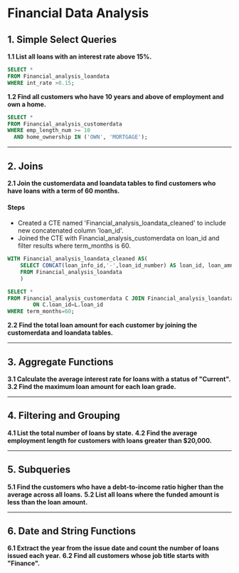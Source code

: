 
# Financial Data Analysis

## 1. Simple Select Queries

**1.1 List all loans with an interest rate above 15%.**

```sql
SELECT * 
FROM Financial_analysis_loandata
WHERE int_rate >0.15;
```
**1.2 Find all customers who have 10 years and above of employment and own a home.**
```sql
SELECT *
FROM Financial_analysis_customerdata
WHERE emp_length_num >= 10
  AND home_ownership IN ('OWN', 'MORTGAGE');
```
***

## 2. Joins

**2.1 Join the customerdata and loandata tables to find customers who have loans with a term of 60 months.**
#### Steps
- Created a CTE named 'Financial_analysis_loandata_cleaned' to include new concatenated column 'loan_id'.
- Joined the CTE with Financial_analysis_customerdata on loan_id and filter results where term_months is 60.
  
```sql
WITH Financial_analysis_loandata_cleaned AS(
	SELECT CONCAT(loan_info_id,'-',loan_id_number) AS loan_id, loan_amnt, funded_amnt, term_months, int_rate, installment, annual_inc, monthly_inc, minc_to_minst, verification_status, issue_date, loan_status, dti, delinq_2yrs
	FROM Financial_analysis_loandata
	)

SELECT *
FROM Financial_analysis_customerdata C JOIN Financial_analysis_loandata_cleaned L
		ON C.loan_id=L.loan_id
WHERE term_months=60;
```
**2.2 Find the total loan amount for each customer by joining the customerdata and loandata tables.**
***

## 3. Aggregate Functions

**3.1 Calculate the average interest rate for loans with a status of "Current".**
**3.2 Find the maximum loan amount for each loan grade.**
***

## 4. Filtering and Grouping

**4.1 List the total number of loans by state.**
**4.2 Find the average employment length for customers with loans greater than $20,000.**
***

## 5. Subqueries

**5.1 Find the customers who have a debt-to-income ratio higher than the average across all loans.**
**5.2 List all loans where the funded amount is less than the loan amount.**
***

## 6. Date and String Functions

**6.1 Extract the year from the issue date and count the number of loans issued each year.**
**6.2 Find all customers whose job title starts with "Finance".**
